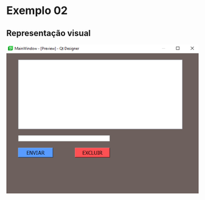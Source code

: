 # Exemplo 02
## Representação visual
![](https://github.com/JodanGalas/PyQt5/blob/master/Exemplo%2002/Imagens/tela%2001.PNG)
